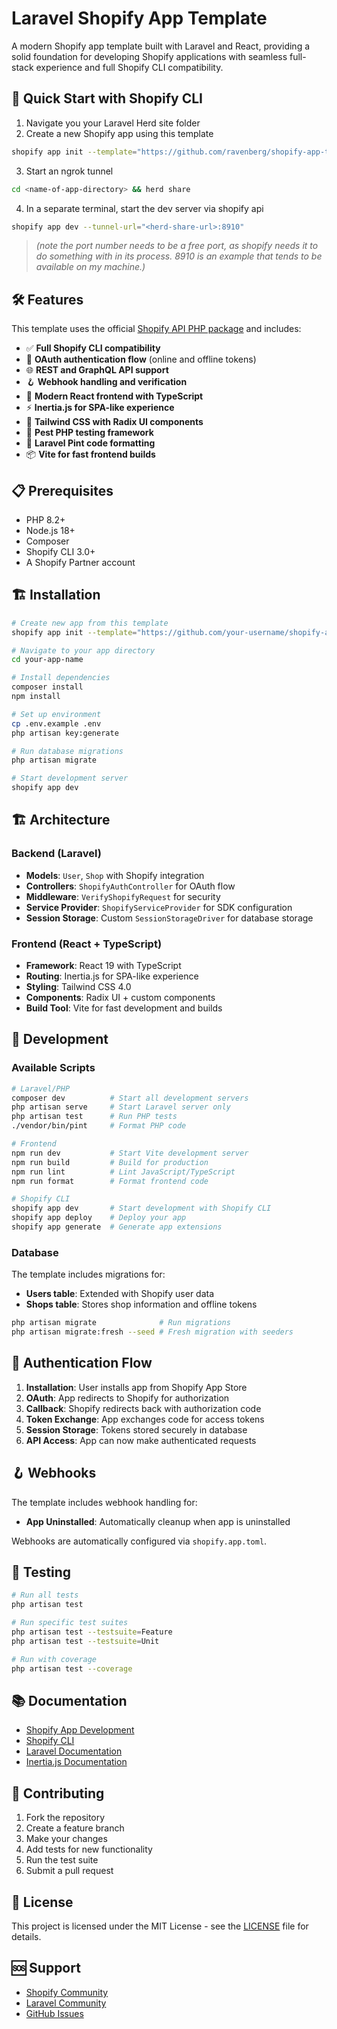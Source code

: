 # Laravel Shopify App Template

A modern Shopify app template built with Laravel and React, providing a solid foundation for developing Shopify applications with seamless full-stack experience and full Shopify CLI compatibility.

## 🚀 Quick Start with Shopify CLI

1. Navigate you your Laravel Herd site folder
2. Create a new Shopify app using this template
```bash
shopify app init --template="https://github.com/ravenberg/shopify-app-template"
```
3. Start an ngrok tunnel
```bash
cd <name-of-app-directory> && herd share
```
4. In a separate terminal, start the dev server via shopify api
```bash
shopify app dev --tunnel-url="<herd-share-url>:8910"
```   
>_(note the port number needs to be a free port, as shopify needs it to do something with in its process. 8910 is an example that tends to be available on my machine.)_

## 🛠️ Features

This template uses the official [Shopify API PHP package](https://github.com/Shopify/shopify-api-php) and includes:

- ✅ **Full Shopify CLI compatibility**
- 🔐 **OAuth authentication flow** (online and offline tokens)
- 🌐 **REST and GraphQL API support**
- 🪝 **Webhook handling and verification**
- 🎨 **Modern React frontend with TypeScript**
- ⚡ **Inertia.js for SPA-like experience**
- 🎯 **Tailwind CSS with Radix UI components**
- 🧪 **Pest PHP testing framework**
- 🔧 **Laravel Pint code formatting**
- 📦 **Vite for fast frontend builds**

## 📋 Prerequisites

- PHP 8.2+
- Node.js 18+
- Composer
- Shopify CLI 3.0+
- A Shopify Partner account

## 🏗️ Installation

```bash
# Create new app from this template
shopify app init --template="https://github.com/your-username/shopify-app-template"

# Navigate to your app directory
cd your-app-name

# Install dependencies
composer install
npm install

# Set up environment
cp .env.example .env
php artisan key:generate

# Run database migrations
php artisan migrate

# Start development server
shopify app dev
```


## 🏗️ Architecture

### Backend (Laravel)
- **Models**: `User`, `Shop` with Shopify integration
- **Controllers**: `ShopifyAuthController` for OAuth flow
- **Middleware**: `VerifyShopifyRequest` for security
- **Service Provider**: `ShopifyServiceProvider` for SDK configuration
- **Session Storage**: Custom `SessionStorageDriver` for database storage

### Frontend (React + TypeScript)
- **Framework**: React 19 with TypeScript
- **Routing**: Inertia.js for SPA-like experience
- **Styling**: Tailwind CSS 4.0
- **Components**: Radix UI + custom components
- **Build Tool**: Vite for fast development and builds

## 🚀 Development

### Available Scripts

```bash
# Laravel/PHP
composer dev          # Start all development servers
php artisan serve     # Start Laravel server only
php artisan test      # Run PHP tests
./vendor/bin/pint     # Format PHP code

# Frontend
npm run dev           # Start Vite development server
npm run build         # Build for production
npm run lint          # Lint JavaScript/TypeScript
npm run format        # Format frontend code

# Shopify CLI
shopify app dev       # Start development with Shopify CLI
shopify app deploy    # Deploy your app
shopify app generate  # Generate app extensions
```

### Database

The template includes migrations for:
- **Users table**: Extended with Shopify user data
- **Shops table**: Stores shop information and offline tokens

```bash
php artisan migrate              # Run migrations
php artisan migrate:fresh --seed # Fresh migration with seeders
```

## 🔐 Authentication Flow

1. **Installation**: User installs app from Shopify App Store
2. **OAuth**: App redirects to Shopify for authorization
3. **Callback**: Shopify redirects back with authorization code
4. **Token Exchange**: App exchanges code for access tokens
5. **Session Storage**: Tokens stored securely in database
6. **API Access**: App can now make authenticated requests

## 🪝 Webhooks

The template includes webhook handling for:
- **App Uninstalled**: Automatically cleanup when app is uninstalled

Webhooks are automatically configured via `shopify.app.toml`.

## 🧪 Testing

```bash
# Run all tests
php artisan test

# Run specific test suites
php artisan test --testsuite=Feature
php artisan test --testsuite=Unit

# Run with coverage
php artisan test --coverage
```

## 📚 Documentation

- [Shopify App Development](https://shopify.dev/docs/apps)
- [Shopify CLI](https://shopify.dev/docs/apps/tools/cli)
- [Laravel Documentation](https://laravel.com/docs)
- [Inertia.js Documentation](https://inertiajs.com/)

## 🤝 Contributing

1. Fork the repository
2. Create a feature branch
3. Make your changes
4. Add tests for new functionality
5. Run the test suite
6. Submit a pull request

## 📄 License

This project is licensed under the MIT License - see the [LICENSE](LICENSE) file for details.

## 🆘 Support

- [Shopify Community](https://community.shopify.com/)
- [Laravel Community](https://laravel.com/community)
- [GitHub Issues](https://github.com/your-username/shopify-app-template/issues)
